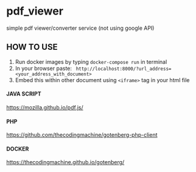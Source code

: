 # pdf_viewer

simple pdf viewer/converter service (not using google API)

##

## HOW TO USE
1. Run docker images by typing ``docker-compose run`` in terminal
2. In your browser paste:
`` 
http://localhost:8000/?url_address=<your_address_with_document>
``
3. Embed this within other document using 
``<iframe>`` tag in your html file

#### JAVA SCRIPT
https://mozilla.github.io/pdf.js/

#### PHP
https://github.com/thecodingmachine/gotenberg-php-client

#### DOCKER
https://thecodingmachine.github.io/gotenberg/
